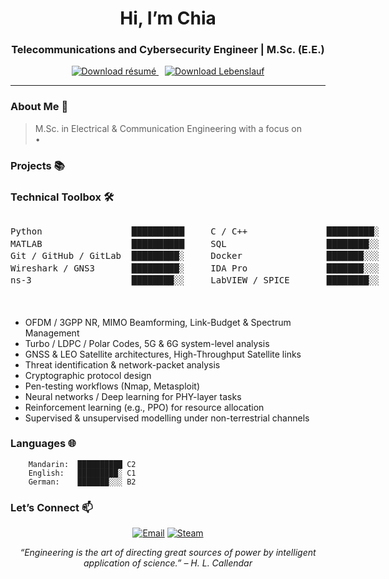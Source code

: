 <!-- ---------- HERO ---------- -->

<h1 align="center"> Hi, I’m Chia</h1>
<h3 align="center"> Telecommunications and Cybersecurity Engineer | M.Sc. (E.E.)</h3>

<p align="center">
  <!-- English résumé -->
  <a href="./ChiaLee_resume.pdf" target="_blank" style="margin-right: 10px;">
    <img
      src="https://img.shields.io/badge/Resume-PDF-blue?logo=adobeacrobatreader&logoColor=white&style=flat-square"
      alt="Download résumé"
    />
  </a>
  <!-- German Lebenslauf -->
  <a href="./ChiaLee_Lebenslauf.pdf" target="_blank">
    <img
      src="https://img.shields.io/badge/Lebenslauf-PDF-blue?logo=adobeacrobatreader&logoColor=white&style=flat-square"
      alt="Download Lebenslauf"
    />
  </a>
</p>

---

### About Me 💫
> M.Sc. in Electrical & Communication Engineering with a focus on <br>
> • 



### Projects 📚




### Technical Toolbox 🛠️ 

<div align="center">
  <pre style="display:inline-block; text-align:left; line-height:1.4em;">
Python                 ██████████     C / C++               █████████░ 
MATLAB                 ██████████     SQL                   ████████░░ 
Git / GitHub / GitLab  █████████░     Docker                ███████░░░ 
Wireshark / GNS3       █████████░     IDA Pro               ███████░░░ 
ns-3                   ████████░░     LabVIEW / SPICE       ████████░░ 
  </pre>
</div>


 
- OFDM / 3GPP NR, MIMO Beamforming, Link-Budget & Spectrum Management  
- Turbo / LDPC / Polar Codes, 5G & 6G system-level analysis  
- GNSS & LEO Satellite architectures, High-Throughput Satellite links  
- Threat identification & network-packet analysis  
- Cryptographic protocol design  
- Pen-testing workflows (Nmap, Metasploit) 
- Neural networks / Deep learning for PHY-layer tasks  
- Reinforcement learning (e.g., PPO) for resource allocation  
- Supervised & unsupervised modelling under non-terrestrial channels  


### Languages 🌐


```text
    Mandarin:  ██████████ C2 
    English:   █████████░ C1 
    German:    ███████░░░ B2
```

### Let’s Connect 📫
<p align="center">
  <a href="mailto:<chialeecc@gmail.com>" target="_blank"><img src="https://img.shields.io/badge/Email-D14836?logo=gmail&logoColor=white&style=for-the-badge" alt="Email"></a>
  <a href="https://steamcommunity.com/id/76561199487047339" target="_blank">
    <img src="https://img.shields.io/badge/Steam-000000?logo=steam&logoColor=white&style=for-the-badge"
         alt="Steam"> </a>
</p>

<!-- Footer quote -->
<p align="center"><em>“Engineering is the art of directing great sources of power by intelligent application of science.” – H. L. Callendar</em></p>
